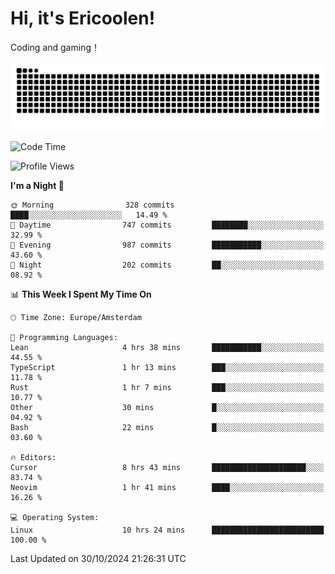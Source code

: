 # Hi, it's Ericoolen!
Coding and gaming！

<picture>
  <source media="(prefers-color-scheme: dark)" srcset="https://raw.githubusercontent.com/Eric-Song-Nop/Eric-Song-Nop/output/github-contribution-grid-snake-dark.svg">
  <source media="(prefers-color-scheme: light)" srcset="https://raw.githubusercontent.com/Eric-Song-Nop/Eric-Song-Nop/output/github-contribution-grid-snake.svg">
  <img alt="github contribution grid snake animation" src="https://raw.githubusercontent.com/Eric-Song-Nop/Eric-Song-Nop/output/github-contribution-grid-snake.svg">
</picture>

<!--START_SECTION:waka-->
![Code Time](http://img.shields.io/badge/Code%20Time-1%2C551%20hrs%2033%20mins-blue)

![Profile Views](http://img.shields.io/badge/Profile%20Views-6-blue)

**I'm a Night 🦉** 

```text
🌞 Morning                328 commits         ████░░░░░░░░░░░░░░░░░░░░░   14.49 % 
🌆 Daytime                747 commits         ████████░░░░░░░░░░░░░░░░░   32.99 % 
🌃 Evening                987 commits         ███████████░░░░░░░░░░░░░░   43.60 % 
🌙 Night                  202 commits         ██░░░░░░░░░░░░░░░░░░░░░░░   08.92 % 
```


📊 **This Week I Spent My Time On** 

```text
🕑︎ Time Zone: Europe/Amsterdam

💬 Programming Languages: 
Lean                     4 hrs 38 mins       ███████████░░░░░░░░░░░░░░   44.55 % 
TypeScript               1 hr 13 mins        ███░░░░░░░░░░░░░░░░░░░░░░   11.78 % 
Rust                     1 hr 7 mins         ███░░░░░░░░░░░░░░░░░░░░░░   10.77 % 
Other                    30 mins             █░░░░░░░░░░░░░░░░░░░░░░░░   04.92 % 
Bash                     22 mins             █░░░░░░░░░░░░░░░░░░░░░░░░   03.60 % 

🔥 Editors: 
Cursor                   8 hrs 43 mins       █████████████████████░░░░   83.74 % 
Neovim                   1 hr 41 mins        ████░░░░░░░░░░░░░░░░░░░░░   16.26 % 

💻 Operating System: 
Linux                    10 hrs 24 mins      █████████████████████████   100.00 % 
```


 Last Updated on 30/10/2024 21:26:31 UTC
<!--END_SECTION:waka-->
